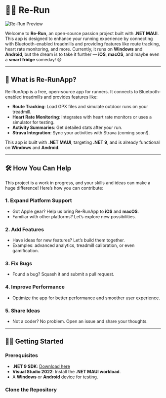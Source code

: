 ﻿# 🏃‍♂️ Re-Run

![Re-Run Preview](Resources/Images/preview.png)

Welcome to **Re-Run**, an open-source passion project built with **.NET MAUI**. This app is designed to enhance your running experience by connecting with Bluetooth-enabled treadmills and providing features like route tracking, heart rate monitoring, and more. Currently, it runs on **Windows** and **Android**, but the dream is to take it further — **iOS**, **macOS**, and maybe even a **smart fridge** someday! 😄

---

## 🚀 What is Re-RunApp?

Re-RunApp is a free, open-source app for runners. It connects to Bluetooth-enabled treadmills and provides features like:
- **Route Tracking**: Load GPX files and simulate outdoor runs on your treadmill.
- **Heart Rate Monitoring**: Integrates with heart rate monitors or uses a simulator for testing.
- **Activity Summaries**: Get detailed stats after your run.
- **Strava Integration**: Sync your activities with Strava (coming soon!).

This app is built with **.NET MAUI**, targeting **.NET 9**, and is already functional on **Windows** and **Android**.

---

## 🛠️ How You Can Help

This project is a work in progress, and your skills and ideas can make a huge difference! Here’s how you can contribute:

### 1. **Expand Platform Support**
- Got Apple gear? Help us bring Re-RunApp to **iOS** and **macOS**.
- Familiar with other platforms? Let’s explore new possibilities.

### 2. **Add Features**
- Have ideas for new features? Let’s build them together.
- Examples: advanced analytics, treadmill calibration, or even gamification.

### 3. **Fix Bugs**
- Found a bug? Squash it and submit a pull request.

### 4. **Improve Performance**
- Optimize the app for better performance and smoother user experience.

### 5. **Share Ideas**
- Not a coder? No problem. Open an issue and share your thoughts.

---

## 🧑‍💻 Getting Started

### Prerequisites
- **.NET 9 SDK**: [Download here](https://dotnet.microsoft.com/download/dotnet/9.0)
- **Visual Studio 2022**: Install the **.NET MAUI workload**.
- A **Windows** or **Android** device for testing.

### Clone the Repository